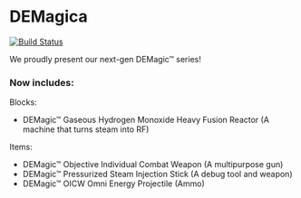 # DEMagica
[![Build Status](https://travis-ci.org/DEDZTBH/DEMagica.svg?branch=master)](https://travis-ci.org/DEDZTBH/DEMagica)

We proudly present our next-gen DEMagic™ series!

### Now includes:

Blocks:
- DEMagic™ Gaseous Hydrogen Monoxide Heavy Fusion Reactor (A machine that turns steam into RF)

Items:
- DEMagic™ Objective Individual Combat Weapon (A multipurpose gun)
- DEMagic™ Pressurized Steam Injection Stick (A debug tool and weapon)
- DEMagic™ OICW Omni Energy Projectile (Ammo)
